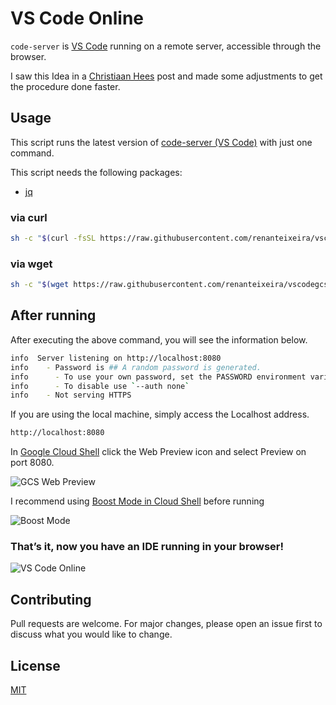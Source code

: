 # VS Code Online

```code-server``` is [VS Code](https://github.com/Microsoft/vscode) running on a remote server, accessible through the browser.

I saw this Idea in a [Christiaan Hees](https://medium.com/google-cloud/how-to-run-visual-studio-code-in-google-cloud-shell-354d125d5748) post and made some adjustments to get the procedure done faster.

## Usage

This script runs the latest version of [code-server (VS Code)](https://github.com/cdr/code-server) with just one command.

This script needs the following packages:

- [jq](https://stedolan.github.io/jq/)

### via curl
```bash
sh -c "$(curl -fsSL https://raw.githubusercontent.com/renanteixeira/vscodegcs/master/codeserver.sh)"
```

### via wget
```bash
sh -c "$(wget https://raw.githubusercontent.com/renanteixeira/vscodegcs/master/codeserver.sh -O -)"
```

## After running

After executing the above command, you will see the information below.


```bash
info  Server listening on http://localhost:8080
info    - Password is ## A random password is generated.
info      - To use your own password, set the PASSWORD environment variable
info      - To disable use `--auth none`
info    - Not serving HTTPS
```

If you are using the local machine, simply access the Localhost address.

```bash
http://localhost:8080
```
In [Google Cloud Shell](https://cloud.google.com/shell/) click the Web Preview icon and select Preview on port 8080.

![GCS Web Preview](https://miro.medium.com/max/636/1*tcyI0xwhSF7Wn1upszdhDA.png)

I recommend using [Boost Mode in Cloud Shell](https://cloud.google.com/shell/docs/how-cloud-shell-works#boost_mode) before running

![Boost Mode](https://miro.medium.com/max/2574/1*D8J4okWRgFRnxo7MhbHGPg.png)

### That’s it, now you have an IDE running in your browser!
![VS Code Online](https://miro.medium.com/max/1996/1*BVCoNecwFAR7vcmaJ9a2gA.png)

## Contributing
Pull requests are welcome. For major changes, please open an issue first to discuss what you would like to change.

## License
[MIT](https://choosealicense.com/licenses/mit/)